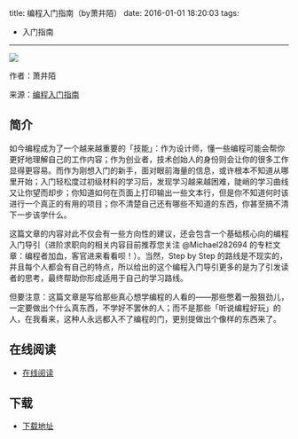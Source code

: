 title: 编程入门指南（by萧井陌）
date: 2016-01-01 18:20:03
tags:
  - 入门指南
---

![](http://box.kancloud.cn/cover_2015-08-19_55d464ec148a_800x1068.jpg?imageMogr2/thumbnail/173x231!/interlace/1/quality/100)

作者：萧井陌

来源：[编程入门指南](http://zhuanlan.zhihu.com/xiao-jing-mo/19959253)

<!--more-->

## 简介 ##

如今编程成为了一个越来越重要的「技能」：作为设计师，懂一些编程可能会帮你更好地理解自己的工作内容；作为创业者，技术创始人的身份则会让你的很多工作显得更容易。而作为刚想入门的新手，面对眼前海量的信息，或许根本不知道从哪里开始；入门轻松度过初级材料的学习后，发现学习越来越困难，陡峭的学习曲线又让你望而却步；你知道如何在页面上打印输出一些文本行，但是你不知道何时该进行一个真正的有用的项目；你不清楚自己还有哪些不知道的东西，你甚至搞不清下一步该学什么。

这篇文章的内容对此不仅会有一些方向性的建议，还会包含一个基础核心向的编程入门导引（进阶求职向的相关内容目前推荐您关注 @Michael282694 的专栏文章：编程者加血，客官进来看看呗！）。当然，Step by Step 的路线是不现实的，并且每个人都会有自己的特点，所以给出的这个编程入门导引更多的是为了引发读者的思考，最终帮助你形成适用于自己的学习路线。

但要注意：这篇文章是写给那些真心想学编程的人看的——那些憋着一股狠劲儿，一定要做出个什么真东西，不学好不罢休的人；而不是那些「听说编程好玩」的人，在我看来，这种人永远都入不了编程的门，更别提做出个像样的东西来了。

## 在线阅读 ##

+ [在线阅读](http://www.kancloud.cn/kancloud/intro-to-prog)

## 下载 ##

+ [下载地址](http://www.kancloud.cn/kancloud/intro-to-prog)
